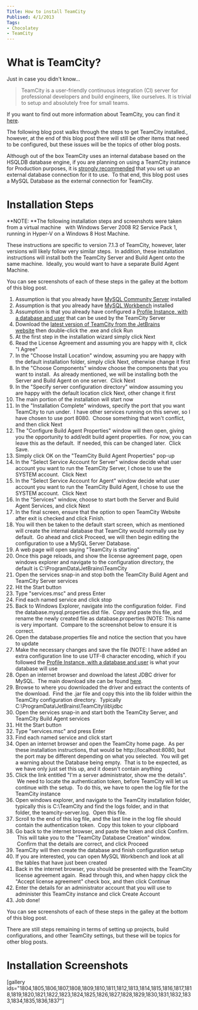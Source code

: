 ```yaml
---
Title: How to install TeamCity
Publised: 4/1/2013
Tags:
- Chocolatey
- TeamCity
---
```


# What is TeamCity?

Just in case you didn't know...

> TeamCity is a user-friendly continuous integration (CI) server for professional developers and build engineers, like ourselves. It is trivial to setup and absolutely free for small teams.

If you want to find out more information about TeamCity, you can find it [here](http://www.jetbrains.com/teamcity/index.html).

The following blog post walks through the steps to get TeamCity installed., however, at the end of this blog post there will still be other items that need to be configured, but these issues will be the topics of other blog posts.

Although out of the box TeamCity uses an internal database based on the HSQLDB database engine, if you are planning on using a TeamCity instance for Production purposes, it is [strongly recommended](http://confluence.jetbrains.net/display/TCD7/Setting+up+an+External+Database) that you set up an external database connection for it to use.  To that end, this blog post uses a MySQL Database as the external connection for TeamCity.

# Installation Steps

**NOTE: **The following installation steps and screenshots were taken from a virtual machine   with Windows Server 2008 R2 Service Pack 1, running in Hyper-V on a Windows 8 Host Machine.

These instructions are specific to version 7.1.3 of TeamCity, however, later versions will likely follow very similar steps.  In addition, these installation instructions will install both the TeamCity Server and Build Agent onto the same machine.  Ideally, you would want to have a separate Build Agent Machine.

You can see screenshots of each of these steps in the galley at the bottom of this blog post.

1. Assumption is that you already have [MySQL Community Server](http://gep13.me/S91bws) installed
1. Assumption is that you already have [MySQL Workbench](http://gep13.me/WiiHcN) installed
1. Assumption is that you already have configured a [Profile Instance, with a database and user](http://gep13.me/Z3jaBI) that can be used by the TeamCity Server
1. Download the [latest version of TeamCity from the JetBrains website](http://www.jetbrains.com/teamcity/download/index.html) then double-click the .exe and click Run
1. At the first step in the installation wizard simply click Next
1. Read the License Agreement and assuming you are happy with it, click "I Agree"
1. In the "Choose Install Location" window, assuming you are happy with the default installation folder, simply click Next, otherwise change it first
1. In the "Choose Components" window choose the components that you want to install.  As already mentioned, we will be installing both the Server and Build Agent on one server.  Click Next
1. In the "Specify server configuration directory" window assuming you are happy with the default location click Next, other change it first
1. The main portion of the installation will start now
1. In the "Installation Complete" windows, specify the port that you want TeamCity to run under.  I have other services running on this server, so I have chosen to use port 8080.  Choose something that won't conflict, and then click Next
1. The "Configure Build Agent Properties" window will then open, giving you the opportunity to add/edit build agent properties.  For now, you can leave this as the default.  If needed, this can be changed later.  Click Save.
1. Simply click OK on the "TeamCity Build Agent Properties" pop-up
1. In the "Select Service Account for Server" window decide what user account you want to run the TeamCity Server, I chose to use the SYSTEM account.  Click Next
1. In the "Select Service Account for Agent" window decide what user account you want to run the TeamCity Build Agent, I chose to use the SYSTEM account.  Click Next
1. In the "Services" window, choose to start both the Server and Build Agent Services, and click Next
1. In the final screen, ensure that the option to open TeamCity Website after exit is checked and click Finish.
1. You will then be taken to the default start screen, which as mentioned will create the internal database that TeamCity would normally use by default.  Go ahead and click Proceed, we will then begin editing the configuration to use a MySQL Server Database.
1. A web page will open saying "TeamCity is starting"
1. Once this page reloads, and show the license agreement page, open windows explorer and navigate to the configuration directory, the default is C:\ProgramData\JetBrains\TeamCity
1. Open the services snap-in and stop both the TeamCity Build Agent and TeamCity Server services
1. Hit the Start button
1. Type "services.msc" and press Enter
1. Find each named service and click stop
1. Back to Windows Explorer, navigate into the configuration folder.  Find the database.mysql.properties.dist file.  Copy and paste this file, and rename the newly created file as database.properties (NOTE: This name is very important.  Compare to the screenshot below to ensure it is correct.
1. Open the database.properties file and notice the section that you have to update
1. Make the necessary changes and save the file (NOTE: I have added an extra configuration line to use UTF-8 character encoding, which if you followed the [Profile Instance, with a database and user](http://gep13.me/Z3jaBI) is what your database will use
1. Open an internet browser and download the latest JDBC driver for MySQL.  The main download site can be found [here](http://dev.mysql.com/downloads/connector/j/).
1. Browse to where you downloaded the driver and extract the contents of the download.  Find the .jar file and copy this into the lib folder within the TeamCity configuration directory.  Typically C:\ProgramData\JetBrains\TeamCity\lib\jdbc
1. Open the services snap-in and start both the TeamCity Server, and TeamCity Build Agent services
1. Hit the Start button
1. Type "services.msc" and press Enter
1. Find each named service and click start
1. Open an internet browser and open the TeamCity home page.  As per these installation instructions, that would be http://localhost:8080, but the port may be different depending on what you selected.  You will get a warning about the Database being empty.  That is to be expected, as we have only just set this up, and it doesn't contain anything
1. Click the link entitled "I'm a server administrator, show me the details".  We need to locate the authentication token, before TeamCity will let us continue with the setup.  To do this, we have to open the log file for the TeamCity instance
1. Open windows explorer, and navigate to the TeamCity installation folder, typically this is C:\TeamCity and find the logs folder, and in that folder, the teamcity-server.log.  Open this file.
1. Scroll to the end of this log file, and the last line in the log file should contain the authentication token.  Copy this token to your clipboard
1. Go back to the internet browser, and paste the token and click Confirm.  This will take you to the "TeamCity Database Creation" window.  Confirm that the details are correct, and click Proceed
1. TeamCity will then create the database and finish configuration setup
1. If you are interested, you can open MySQL Workbench and look at all the tables that have just been created
1. Back in the internet browser, you should be presented with the TeamCity license agreement again.  Read through this, and when happy click the "Accept license agreement" check box, and then click Continue
1. Enter the details for an administrator account that you will use to administer this TeamCity instance and click Create Account
1. Job done!

You can see screenshots of each of these steps in the galley at the bottom of this blog post.

There are still steps remaining in terms of setting up projects, build configurations, and other TeamCity settings, but these will be topics for other blog posts.

# Installation Screenshots

[gallery ids="1804,1805,1806,1807,1808,1809,1810,1811,1812,1813,1814,1815,1816,1817,1818,1819,1820,1821,1822,1823,1824,1825,1826,1827,1828,1829,1830,1831,1832,1833,1834,1835,1836,1837"]
